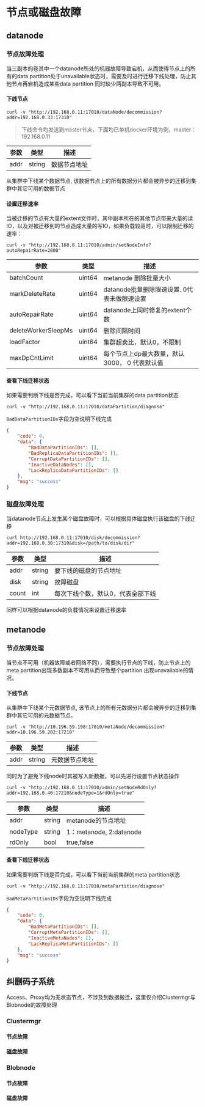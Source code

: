 # 节点或磁盘故障

## datanode

### 节点故障处理
当三副本的卷其中一个datanode所处的机器故障导致宕机，从而使得节点上的所有的data partition处于unavailable状态时，需要及时进行迁移下线处理，防止其他节点再宕机造成某些data partition 同时缺少两副本导致不可用。
#### 下线节点
```
curl -v "http://192.168.0.11:17010/dataNode/decommission?addr=192.168.0.33:17310"
```
>下线命令均发送到master节点，下面均已单机docker环境为例，master：192.168.0.11

| 参数   | 类型     | 描述     |
|------|--------|--------|
| addr | string | 数据节点地址 |

从集群中下线某个数据节点, 该数据节点上的所有数据分片都会被异步的迁移到集群中其它可用的数据节点

#### 设置迁移速率
当被迁移的节点有大量的extent文件时，其中副本所在的其他节点带来大量的读IO，以及对被迁移到的节点造成大量的写IO，如果负载较高时，可以限制迁移的速率：

```shell
curl -v "http://192.168.0.11:17010/admin/setNodeInfo?autoRepairRate=2000"
```

| 参数                  | 类型     | 描述                          |
|---------------------|--------|-----------------------------|
| batchCount          | uint64 | metanode 删除批量大小             |
| markDeleteRate      | uint64 | datanode批量删除限速设置. 0代表未做限速设置 |
| autoRepairRate      | uint64 | datanode上同时修复的extent个数      |
| deleteWorkerSleepMs | uint64 | 删除间隔时间                      |
| loadFactor          | uint64 | 集群超卖比，默认0，不限制               |
| maxDpCntLimit       | uint64 | 每个节点上dp最大数量，默认3000， 0 代表默认值 |

#### 查看下线迁移状态
如果需要判断下线是否完成，可以看下当前当前集群的data partition状态

```shell
curl -v "http://192.168.0.11:17010/dataPartition/diagnose"
```

`BadDataPartitionIDs`字段为空说明下线完成

```json
{
    "code": 0,
    "data": {
        "BadDataPartitionIDs": [],
        "BadReplicaDataPartitionIDs": [],
        "CorruptDataPartitionIDs": [],
        "InactiveDataNodes": [],
        "LackReplicaDataPartitionIDs": []
    },
    "msg": "success"
}
```

### 磁盘故障处理
当datanode节点上发生某个磁盘故障时，可以根据具体磁盘执行该磁盘的下线迁移

```shell
curl http://192.168.0.11:17010/disk/decommission?addr=192.168.0.30:17310&disk=/path/to/disk/dir"
```


| 参数    | 类型     | 描述                |
|-------|--------|-------------------|
| addr  | string | 要下线的磁盘的节点地址       |
| disk  | string | 故障磁盘              |
| count | int    | 每次下线个数，默认0，代表全部下线 |

同样可以根据datanode的负载情况来设置迁移速率

## metanode
### 节点故障处理
当节点不可用（机器故障或者网络不同），需要执行节点的下线，防止节点上的meta partition出现多数副本不可用从而导致整个partition 出现unavailable的情况。
#### 下线节点
从集群中下线某个元数据节点, 该节点上的所有元数据分片都会被异步的迁移到集群中其它可用的元数据节点。

```shell
curl -v "http://10.196.59.198:17010/metaNode/decommission?addr=10.196.59.202:17210"
```

| 参数   | 类型     | 描述      |
|------|--------|---------|
| addr | string | 元数据节点地址 |

同时为了避免下线node时其被写入新数据，可以先进行设置节点状态操作

```
curl -v "http://192.168.0.11:17010/admin/setNodeRdOnly?addr=192.168.0.40:17210&nodeType=1&rdOnly=true"
```

| 参数       | 类型     | 描述                     |
|----------|--------|------------------------|
| addr     | string | metanode的节点地址          |
| nodeType | string | 1：metanode, 2:datanode |
| rdOnly   | bool   | true,false             |

#### 查看下线迁移状态
如果需要判断下线是否完成，可以看下当前当前集群的meta partition状态

```shell
curl -v "http://192.168.0.11:17010/metaPartition/diagnose"
```

`BadMetaPartitionIDs`字段为空说明下线完成

```json
{
    "code": 0,
    "data": {
        "BadMetaPartitionIDs": [],
        "CorruptMetaPartitionIDs": [],
        "InactiveMetaNodes": [],
        "LackReplicaMetaPartitionIDs": []
    },
    "msg": "success"
}
```

## 纠删码子系统

Access、Proxy均为无状态节点，不涉及到数据搬迁，这里仅介绍Clustermgr与Blobnode的故障处理

### Clustermgr

#### 节点故障

#### 磁盘故障

### Blobnode

#### 节点故障

#### 磁盘故障
